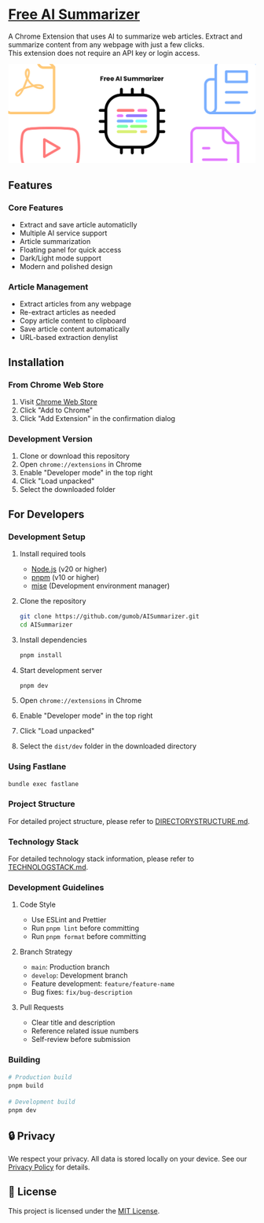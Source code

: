 # [Free AI Summarizer](https://github.com/gumob/AISummarizer)

A Chrome Extension that uses AI to summarize web articles. Extract and summarize content from any webpage with just a few clicks. <br/>
This extension does not require an API key or login access.

<div class="grid" markdown>

![Screenshot](https://raw.githubusercontent.com/gumob/AISummarizer/refs/heads/main/screenshot.png)

</div>

## Features

### Core Features

- Extract and save article automaticlly
- Multiple AI service support
- Article summarization
- Floating panel for quick access
- Dark/Light mode support
- Modern and polished design

### Article Management

- Extract articles from any webpage
- Re-extract articles as needed
- Copy article content to clipboard
- Save article content automatically
- URL-based extraction denylist

## Installation

### From Chrome Web Store

1. Visit [Chrome Web Store](https://chrome.google.com/webstore/detail/free-ai-summarizer/...)
2. Click "Add to Chrome"
3. Click "Add Extension" in the confirmation dialog

### Development Version

1. Clone or download this repository
2. Open `chrome://extensions` in Chrome
3. Enable "Developer mode" in the top right
4. Click "Load unpacked"
5. Select the downloaded folder

## For Developers

### Development Setup

1. Install required tools

   - [Node.js](https://nodejs.org/) (v20 or higher)
   - [pnpm](https://pnpm.io/) (v10 or higher)
   - [mise](https://mise.jdx.dev/) (Development environment manager)

2. Clone the repository

   ```bash
   git clone https://github.com/gumob/AISummarizer.git
   cd AISummarizer
   ```

3. Install dependencies

   ```bash
   pnpm install
   ```

4. Start development server

   ```bash
   pnpm dev
   ```

5. Open `chrome://extensions` in Chrome
6. Enable "Developer mode" in the top right
7. Click "Load unpacked"
8. Select the `dist/dev` folder in the downloaded directory

### Using Fastlane

```bash
bundle exec fastlane
```

### Project Structure

For detailed project structure, please refer to [DIRECTORYSTRUCTURE.md](./DIRECTORYSTRUCTURE.md).

### Technology Stack

For detailed technology stack information, please refer to [TECHNOLOGSTACK.md](./TECHNOLOGSTACK.md).

### Development Guidelines

1. Code Style

   - Use ESLint and Prettier
   - Run `pnpm lint` before committing
   - Run `pnpm format` before committing

2. Branch Strategy

   - `main`: Production branch
   - `develop`: Development branch
   - Feature development: `feature/feature-name`
   - Bug fixes: `fix/bug-description`

3. Pull Requests
   - Clear title and description
   - Reference related issue numbers
   - Self-review before submission

### Building

```bash
# Production build
pnpm build

# Development build
pnpm dev
```

## 🔒 Privacy

We respect your privacy. All data is stored locally on your device. See our [Privacy Policy](./PRIVACY.md) for details.

## 📝 License

This project is licensed under the [MIT License](./LICENSE).
